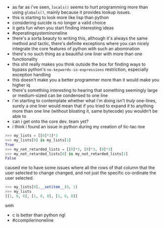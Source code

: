 - as far as i've seen, `locals()` seems to hurt programming more than using `globals()`, mainly because it provides lookup issues.
- this is starting to look more like lisp than python
- considering suicide is no longer a valid choice
- it gets fun when you start finding interesting ideas
- #operatingsysteminoneline
- there's a sorta beauty to writing this, although it's always the same method and tactic, there's definite exceptions where you can nicely integrate the core features of python with such an abomination
- there's no such thing as a beautiful one liner with more than one functionality
- this shit really makes you think outside the box for finding ways to bypass python's `no-keywords-in-expressions` restriction, especially exception handling
- this doesn't make you a better programmer more than it would make you higher iq
- there's something interesting to hearing that something seemingly large or medium-sized can be condensed to one line
- i'm starting to contemplate whether what i'm doing isn't *truly* one-lines, surely a one liner would mean that if you tried to expand it to anything more than one line (without bloating it, same bytecode) you wouldn't be able to
- can i get onto the core dev. team yet?
- i think i found an issue in python during my creation of tic-tac-toe
```py
>>> my_lists = [[0]*3]*3
>>> my_lists[0] is my_lists[1]
True
>>> my_not_retarded_lists = [[0]*3, [0]*3, [0]*3]
>>> my_not_retarded_lists[0] is my_not_retarded_lists[1]
False
```
caused me to have some issues where all the rows of that column that the user selected to change changed, and not just the specific co-ordinate the user selected.

```py
>>> my_lists[0].__setitem__(0, 1)
>>> my_lists
[[1, 0, 0], [1, 0, 0], [1, 0, 0]]
```

smh
- c is better than python ngl
- #ccompilerinoneline
